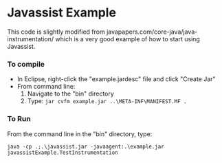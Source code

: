 # Javassist Example
This code is slightly modified from javapapers.com/core-java/java-instrumentation/ which is
a very good example of how to start using Javassist. 

### To compile
* In Eclipse, right-click the "example.jardesc" file and click "Create Jar"
* From command line:
  1. Navigate to the "bin" directory
  2. Type: `jar cvfm example.jar ..\META-INF\MANIFEST.MF .` 

### To Run
From the command line in the "bin" directory, type: 
```
java -cp .;.\javassist.jar -javaagent:.\example.jar javassistExample.TestInstrumentation
```
